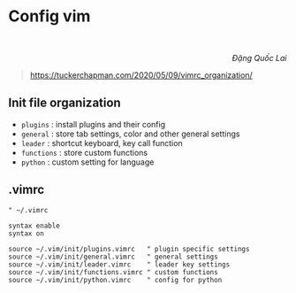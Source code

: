 # Config vim

<br/>
<p align='right'><em>Đặng Quốc Lai</em></p>

> https://tuckerchapman.com/2020/05/09/vimrc_organization/

## Init file organization
- `plugins`	: install plugins and their config
- `general`	: store tab settings, color and other general settings
- `leader`	: shortcut keyboard, key call function
- `functions`	: store custom functions
- `python`	: custom setting for language

## .vimrc

```
" ~/.vimrc

syntax enable
syntax on

source ~/.vim/init/plugins.vimrc   " plugin specific settings
source ~/.vim/init/general.vimrc   " general settings
source ~/.vim/init/leader.vimrc    " leader key settings
source ~/.vim/init/functions.vimrc " custom functions
source ~/.vim/init/python.vimrc    " config for python
```